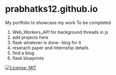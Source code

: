 # prabhatks12.github.io
My portfolio to showcase my work
To be completed
1. Web_Workers_API for background threads in js
2. add projects here 
3. flask whatever is done- blog for it
4. reserach paper and internship details
5. find a blog
6. flask blueprints


[![License: MIT](https://img.shields.io/badge/License-MIT-yellow.svg)](https://opensource.org/licenses/MIT)

